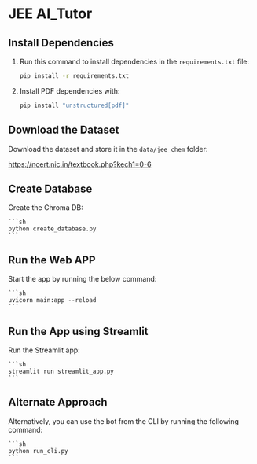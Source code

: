 # JEE AI_Tutor


## Install Dependencies

1. Run this command to install dependencies in the `requirements.txt` file:

    ```sh
    pip install -r requirements.txt
    ```

2. Install PDF dependencies with:

    ```sh
    pip install "unstructured[pdf]"
    ```

## Download the Dataset

Download the dataset and store it in the `data/jee_chem` folder:

https://ncert.nic.in/textbook.php?kech1=0-6

## Create Database

Create the Chroma DB:

    ```sh
    python create_database.py
    ```

## Run the Web APP 
Start the app by running the below command:

    ```sh
    uvicorn main:app --reload
    ```

## Run the App using Streamlit

Run the Streamlit app:

    ```sh
    streamlit run streamlit_app.py
    ```

## Alternate Approach

Alternatively, you can use the bot from the CLI by running the following command:

    ```sh
    python run_cli.py
    ```

